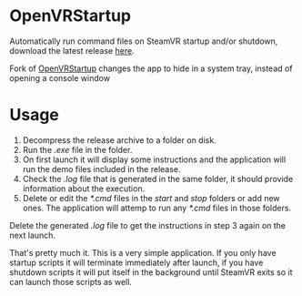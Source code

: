 # OpenVRStartup
Automatically run command files on SteamVR startup and/or shutdown, download the latest release [here](https://github.com/fayer3/VrRunStartStop/releases).

Fork of [OpenVRStartup](https://github.com/BOLL7708/OpenVRStartup)
changes the app to hide in a system tray, instead of opening a console window

# Usage
1. Decompress the release archive to a folder on disk.
2. Run the _.exe_ file in the folder.
3. On first launch it will display some instructions and the application will run the demo files included in the release.
4. Check the _.log_ file that is generated in the same folder, it should provide information about the execution.
5. Delete or edit the _*.cmd_ files in the _start_ and _stop_ folders or add new ones. The application will attemp to run any _*.cmd_ files in those folders.

Delete the generated _.log_ file to get the instructions in step 3 again on the next launch.

That's pretty much it. This is a very simple application. If you only have startup scripts it will terminate immediately after launch, if you have shutdown scripts it will put itself in the background until SteamVR exits so it can launch those scripts as well.
